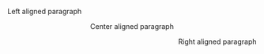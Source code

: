 <p align>
<!-- THIS IS A COMMENT -->
<!-- Default align is left -->
Left aligned paragraph
</p>
<p align = center>
Center aligned paragraph
</p>
<p align = right>
Right aligned paragraph
</p>
